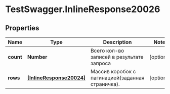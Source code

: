 # TestSwagger.InlineResponse20026

## Properties

Name | Type | Description | Notes
------------ | ------------- | ------------- | -------------
**count** | **Number** | Всего кол-во записей в результате запроса | [optional] 
**rows** | [**[InlineResponse20024]**](InlineResponse20024.md) | Массив коробок c пагинацией(заданная страничка). | [optional] 


